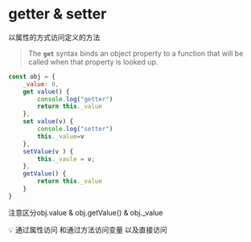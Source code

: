 # getter & setter

以属性的方式访问定义的方法

> The **`get`** syntax binds an object property to a function that will be called when that property is looked up.
> 

```jsx
const obj = {
    _value: 0,
    get value() {
        console.log("getter")
        return this._value
    },
    set value(v) {
        console.log("setter")
        this._value=v
    },
    setValue(v ) {
        this._vaule = v;
    },
    getValue() {
        return this._value
    }
}
```

注意区分obj.value & obj.getValue() &  obj._value

<aside>
💡 通过属性访问 和通过方法访问变量 以及直接访问

</aside>